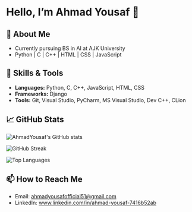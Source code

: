 # Hello, I’m Ahmad Yousaf 👋

## 🚀 About Me
- Currently pursuing BS in AI at AJK University
- Python | C | C++ | HTML | CSS | JavaScript 

## 🔧 Skills & Tools
- **Languages:** Python, C, C++, JavaScript, HTML, CSS  
- **Frameworks:** Django  
- **Tools:** Git, Visual Studio, PyCharm, MS Visual Studio, Dev C++, CLion  

## 📈 GitHub Stats
![AhmadYousaf's GitHub stats](https://github-readme-stats.vercel.app/api?username=Ahmad-Yousaf&show_icons=true&theme=radical)

![GitHub Streak](https://github-readme-streak-stats.herokuapp.com/?user=Ahmad-Yousaf&theme=dark&hide_border=true)

![Top Languages](https://github-readme-stats.vercel.app/api/top-langs/?username=Ahmad-Yousaf&layout=compact&theme=blue-green&langs_count=6&custom_title=Python%2C%20C%2C%20C%2B%2B%2C%20JavaScript%2C%20HTML%2C%20CSS)




## 📫 How to Reach Me
- Email: ahmadyousafofficial51@gmail.com
- LinkedIn: www.linkedin.com/in/ahmad-yousaf-7416b52ab
